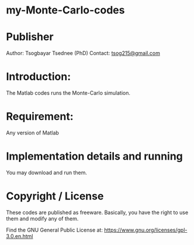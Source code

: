 # my-Monte-Carlo-codes

# Publisher

Author: Tsogbayar Tsednee (PhD) Contact: tsog215@gmail.com

# Introduction:

The Matlab codes runs the Monte-Carlo simulation.

# Requirement:

Any version of Matlab

# Implementation details and running

You may download and run them.

# Copyright / License

These codes are published as freeware. Basically, you have the right to use them and modify any of them.

Find the GNU General Public License at: https://www.gnu.org/licenses/gpl-3.0.en.html
